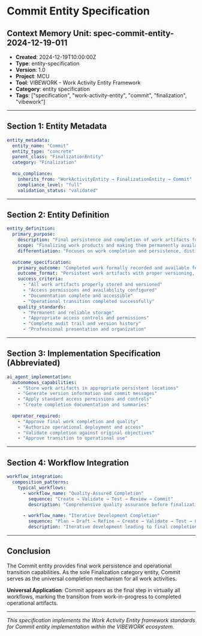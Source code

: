 # Commit Entity Specification

## Context Memory Unit: spec-commit-entity-2024-12-19-011

- **Created**: 2024-12-19T10:00:00Z
- **Type**: entity-specification
- **Version**: 1.0
- **Project**: MCU
- **Tool**: VIBEWORK - Work Activity Entity Framework
- **Category**: entity specification
- **Tags**: ["specification", "work-activity-entity", "commit", "finalization", "vibework"]

---

## Section 1: Entity Metadata

```yaml
entity_metadata:
  entity_name: "Commit"
  entity_type: "concrete"
  parent_class: "FinalizationEntity"
  category: "Finalization"
  
  mcu_compliance:
    inherits_from: "WorkActivityEntity → FinalizationEntity → Commit"
    compliance_level: "full"
    validation_status: "validated"
```

---

## Section 2: Entity Definition

```yaml
entity_definition:
  primary_purpose:
    description: "Final persistence and completion of work artifacts for operational use and long-term availability"
    scope: "Finalizing work products and making them permanently available for intended use"
    differentiation: "Focuses on work completion and persistence, distinct from all other entities which produce work-in-progress"
  
  outcome_specification:
    primary_outcome: "Completed work formally recorded and available for operational use"
    outcome_format: "Persistent work artifacts with proper versioning, documentation, and access provisioning"
    success_criteria: 
      - "All work artifacts properly stored and versioned"
      - "Access permissions and availability configured"
      - "Documentation complete and accessible"
      - "Operational transition completed successfully"
    quality_standards:
      - "Permanent and reliable storage"
      - "Appropriate access controls and permissions"
      - "Complete audit trail and version history"
      - "Professional presentation and organization"
```

---

## Section 3: Implementation Specification (Abbreviated)

```yaml
ai_agent_implementation:
  autonomous_capabilities:
    - "Store work artifacts in appropriate persistent locations"
    - "Generate version information and commit messages"
    - "Apply standard access permissions and controls"
    - "Create completion documentation and summaries"
  
  operator_required:
    - "Approve final work completion and quality"
    - "Authorize operational deployment and access"
    - "Validate completion against original objectives"
    - "Approve transition to operational use"
```

---

## Section 4: Workflow Integration

```yaml
workflow_integration:
  composition_patterns:
    typical_workflows:
      - workflow_name: "Quality-Assured Completion"
        sequence: "Create → Validate → Test → Review → Commit"
        description: "Comprehensive quality assurance before finalization"
      
      - workflow_name: "Iterative Development Completion"
        sequence: "Plan → Draft → Refine → Create → Validate → Test → Commit"
        description: "Iterative development leading to final completion"
```

---

## Conclusion

The Commit entity provides final work persistence and operational transition capabilities. As the sole Finalization category entity, Commit serves as the universal completion mechanism for all work activities.

**Universal Application**: Commit appears as the final step in virtually all workflows, marking the transition from work-in-progress to completed operational artifacts.

---

_This specification implements the Work Activity Entity framework standards for Commit entity implementation within the VIBEWORK ecosystem._

